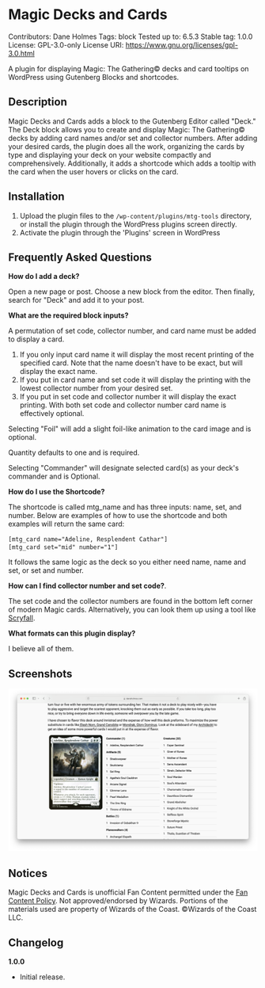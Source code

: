 # Magic Decks and Cards
Contributors:      Dane Holmes
Tags:              block
Tested up to:      6.5.3
Stable tag:        1.0.0
License:           GPL-3.0-only
License URI:       https://www.gnu.org/licenses/gpl-3.0.html

A plugin for displaying Magic: The Gathering© decks and card tooltips on WordPress using Gutenberg Blocks and shortcodes.

## Description

Magic Decks and Cards adds a block to the Gutenberg Editor called "Deck." The Deck block allows you to create and display Magic: The Gathering© decks by adding card names and/or set and collector numbers. After adding your desired cards, the plugin does all the work, organizing the cards by type and displaying your deck on your website compactly and comprehensively. Additionally, it adds a shortcode which adds a tooltip with the card when the user hovers or clicks on the card.

## Installation

1. Upload the plugin files to the `/wp-content/plugins/mtg-tools` directory, or install the plugin through the WordPress plugins screen directly.
2. Activate the plugin through the 'Plugins' screen in WordPress

## Frequently Asked Questions

**How do I add a deck?**

Open a new page or post. Choose a new block from the editor. Then finally, search for "Deck" and add it to your post.

**What are the required block inputs?**

A permutation of set code, collector number, and card name must be added to display a card.
1. If you only input card name it will display the most recent printing of the specified card. Note that the name doesn't have to be exact, but will display the exact name.
2. If you put in card name and set code it will display the printing with the lowest collector number from your desired set.
3. If you put in set code and collector number it will display the exact printing. With both set code and collector number card name is effectively optional.

Selecting "Foil" will add a slight foil-like animation to the card image and is optional.

Quantity defaults to one and is required.

Selecting "Commander" will designate selected card(s) as your deck's commander and is Optional.

**How do I use the Shortcode?**

The shortcode is called mtg_name and has three inputs: name, set, and number. Below are examples of how to use the shortcode and both examples will return the same card:
```
[mtg_card name="Adeline, Resplendent Cathar"]
[mtg_card set="mid" number="1"]
```
It follows the same logic as the deck so you either need name, name and set, or set and number.

**How can I find collector number and set code?**.

The set code and the collector numbers are found in the bottom left corner of modern Magic cards. Alternatively, you can look them up using a tool like [Scryfall](https://scryfall.com).

**What formats can this plugin display?**

I believe all of them.

## Screenshots

![Alt](assets/screenshot-1.png "Example commander deck on desktop")

## Notices

Magic Decks and Cards is unofficial Fan Content permitted under the [Fan Content Policy](https://company.wizards.com/en/legal/fancontentpolicy). Not approved/endorsed by Wizards. Portions of the materials used are property of Wizards of the Coast. ©Wizards of the Coast LLC.

## Changelog

**1.0.0**
* Initial release.
